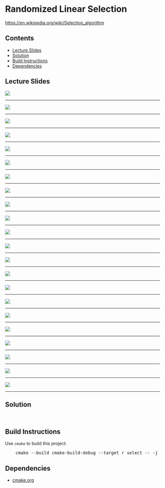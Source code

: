 <h1 id="linear_selection">Randomized Linear Selection</h1>
<a href="https://en.wikipedia.org/wiki/Selection_algorithm">https://en.wikipedia.org/wiki/Selection_algorithm</a>
<h2>Contents</h2>
<ul>
  <li>
      <a href="#slides">Lecture Slides</a>
  </li>
  <li>
    <a href="#solution">Solution</a>
  </li>
  <li>
    <a href="#build">Build Instructions</a>
  </li>
  <li>
    <a href="#dependencies">Dependencies</a>
  </li>
</ul>

<h2 id="slides">Lecture Slides</h2>
<img src="https://github.com/claytonjwong/Algorithms-Stanford/blob/master/course1/r_select/documentation/rsel_01.png" />
<hr/>
<img src="https://github.com/claytonjwong/Algorithms-Stanford/blob/master/course1/r_select/documentation/rsel_02.png" />
<hr/>
<img src="https://github.com/claytonjwong/Algorithms-Stanford/blob/master/course1/r_select/documentation/rsel_03.png" />
<hr/>
<img src="https://github.com/claytonjwong/Algorithms-Stanford/blob/master/course1/r_select/documentation/rsel_04.png" />
<hr/>
<img src="https://github.com/claytonjwong/Algorithms-Stanford/blob/master/course1/r_select/documentation/rsel_05.png" />
<hr/>
<img src="https://github.com/claytonjwong/Algorithms-Stanford/blob/master/course1/r_select/documentation/rsel_06.png" />
<hr/>
<img src="https://github.com/claytonjwong/Algorithms-Stanford/blob/master/course1/r_select/documentation/rsel_07.png" />
<hr/>
<img src="https://github.com/claytonjwong/Algorithms-Stanford/blob/master/course1/r_select/documentation/rsel_08.png" />
<hr/>
<img src="https://github.com/claytonjwong/Algorithms-Stanford/blob/master/course1/r_select/documentation/rsel_09.png" />
<hr/>
<img src="https://github.com/claytonjwong/Algorithms-Stanford/blob/master/course1/r_select/documentation/rsel_10.png" />
<hr/>
<img src="https://github.com/claytonjwong/Algorithms-Stanford/blob/master/course1/r_select/documentation/rsel_11.png" />
<hr/>
<img src="https://github.com/claytonjwong/Algorithms-Stanford/blob/master/course1/r_select/documentation/rsel_12.png" />
<hr/>
<img src="https://github.com/claytonjwong/Algorithms-Stanford/blob/master/course1/r_select/documentation/rsel_13.png" />
<hr/>
<img src="https://github.com/claytonjwong/Algorithms-Stanford/blob/master/course1/r_select/documentation/rsel_14.png" />
<hr/>
<img src="https://github.com/claytonjwong/Algorithms-Stanford/blob/master/course1/r_select/documentation/rsel_15.png" />
<hr/>
<img src="https://github.com/claytonjwong/Algorithms-Stanford/blob/master/course1/r_select/documentation/rsel_16.png" />
<hr/>
<img src="https://github.com/claytonjwong/Algorithms-Stanford/blob/master/course1/r_select/documentation/rsel_17.png" />
<hr/>
<img src="https://github.com/claytonjwong/Algorithms-Stanford/blob/master/course1/r_select/documentation/rsel_18.png" />
<hr/>
<img src="https://github.com/claytonjwong/Algorithms-Stanford/blob/master/course1/r_select/documentation/rsel_19.png" />
<hr/>
<img src="https://github.com/claytonjwong/Algorithms-Stanford/blob/master/course1/r_select/documentation/rsel_20.png" />
<hr/>
<img src="https://github.com/claytonjwong/Algorithms-Stanford/blob/master/course1/r_select/documentation/rsel_21.png" />
<hr/>
<img src="https://github.com/claytonjwong/Algorithms-Stanford/blob/master/course1/r_select/documentation/rsel_22.png" />
<hr/>

<h2 id="solution">Solution</h2>
<pre>



</pre>

<h2 id="build">Build Instructions</h2>
<p>Use <code>cmake</code> to build this project:</p>

<pre>
    cmake --build cmake-build-debug --target r_select -- -j 4
</pre>

<h2 id="dependencies">Dependencies</h2>
<ul>
  <li>
    <a href="https://cmake.org/">cmake.org</a>
  </li>
</ul>

</body>
</html>